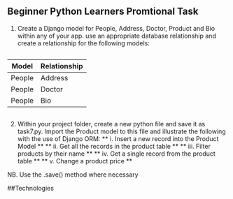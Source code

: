 ## Beginner Python Learners Promtional Task
1. Create a Django model for People, Address, Doctor, Product and Bio within any of your app.
use an appropriate database relationship and create a relationship for the following models:
##
|Model|Relationship|
|--------|--------|
|People|Address|
|People|Doctor|
|People|Bio|
##
2. Within your project folder, create a new python file and save it as task7.py. Import the Product model to this file and illustrate the following with the use of Django ORM:
** i. Insert a new record into the Product Model **
** ii. Get all the records in the product table **
** iii. Filter products by their name **
** iv. Get a single record from the product table **
** v. Change a product price **

NB. Use the .save() method where necessary

##Technologies


